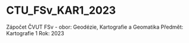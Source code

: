 # CTU_FSv_KAR1_2023
Zápočet ČVUT FSv - obor: Geodézie, Kartografie a Geomatika Předmět: Kartografie 1 Rok: 2023
